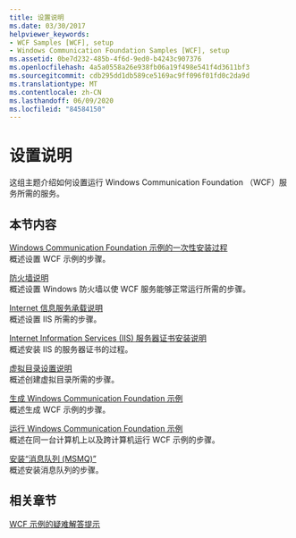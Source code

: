 ```yaml
---
title: 设置说明
ms.date: 03/30/2017
helpviewer_keywords:
- WCF Samples [WCF], setup
- Windows Communication Foundation Samples [WCF], setup
ms.assetid: 0be7d232-485b-4f6d-9ed0-b4243c907376
ms.openlocfilehash: 4a5a0558a26e938fb06a19f498e541f4d3611bf3
ms.sourcegitcommit: cdb295dd1db589ce5169ac9ff096f01fd0c2da9d
ms.translationtype: MT
ms.contentlocale: zh-CN
ms.lasthandoff: 06/09/2020
ms.locfileid: "84584150"
---
```

# <a name="set-up-instructions"></a>设置说明
这组主题介绍如何设置运行 Windows Communication Foundation （WCF）服务所需的服务。  
  
## <a name="in-this-section"></a>本节内容  
 [Windows Communication Foundation 示例的一次性安装过程](one-time-setup-procedure-for-the-wcf-samples.md)  
 概述设置 WCF 示例的步骤。  
  
 [防火墙说明](firewall-instructions.md)  
 概述设置 Windows 防火墙以使 WCF 服务能够正常运行所需的步骤。  
  
 [Internet 信息服务承载说明](internet-information-service-hosting-instructions.md)  
 概述设置 IIS 所需的步骤。  
  
 [Internet Information Services (IIS) 服务器证书安装说明](iis-server-certificate-installation-instructions.md)  
 概述安装 IIS 的服务器证书的过程。  
  
 [虚拟目录设置说明](virtual-directory-setup-instructions.md)  
 概述创建虚拟目录所需的步骤。  
  
 [生成 Windows Communication Foundation 示例](building-the-samples.md)  
 概述生成 WCF 示例的步骤。  
  
 [运行 Windows Communication Foundation 示例](running-the-samples.md)  
 概述在同一台计算机上以及跨计算机运行 WCF 示例的步骤。  
  
 [安装“消息队列 (MSMQ)”](installing-message-queuing-msmq.md)  
 概述安装消息队列的步骤。  
  
## <a name="related-sections"></a>相关章节  
 [WCF 示例的疑难解答提示](https://docs.microsoft.com/previous-versions/dotnet/netframework-3.5/ms751511(v=vs.90))
